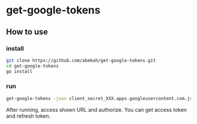 # get-google-tokens

## How to use
### install
```bash
git clone https://github.com/abekoh/get-google-tokens.git
cd get-google-tokens
go install
```
### run
```bash
get-google-tokens -json client_secret_XXX.apps.googleusercontent.com.json -scope https://www.googleapis.com/auth/photoslibrary.appendonly
```
After running, access shown URL and authorize.
You can get access token and refresh token.
